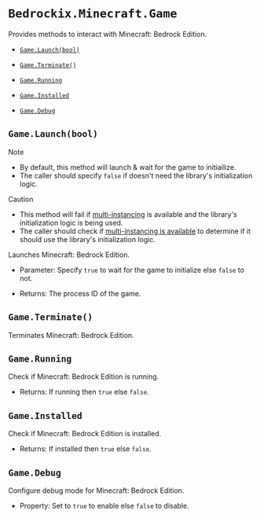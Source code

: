 # `Bedrockix.Minecraft.Game`

Provides methods to interact with Minecraft: Bedrock Edition.

- [`Game.Launch(bool)`](#gamelaunchbool)

- [`Game.Terminate()`](#gameterminate)

- [`Game.Running`](#gamerunning)

- [`Game.Installed`](#gameinstalled)

- [`Game.Debug`](#gamedebug)

## `Game.Launch(bool)`

> [!NOTE]
> - By default, this method will launch & wait for the game to initiailize.
> - The caller should specify `false` if doesn't need the library's initialization logic.

> [!CAUTION]
> - This method will fail if [multi-instancing](https://learn.microsoft.com/en-us/windows/uwp/launch-resume/multi-instance-uwp) is available and the library's initialization logic is being used.
> - The caller should check if [multi-instancing is available](Bedrockix.Minecraft.Metadata.md#metadatainstancing) to determine if it should use the library's initialization logic.

Launches Minecraft: Bedrock Edition.

- Parameter: Specify `true` to wait for the game to initialize else `false` to not.

- Returns: The process ID of the game.

## `Game.Terminate()`

Terminates Minecraft: Bedrock Edition.

## `Game.Running`

Check if Minecraft: Bedrock Edition is running.

- Returns: If running then `true` else `false`.

## `Game.Installed`

Check if Minecraft: Bedrock Edition is installed.

- Returns: If installed then `true` else `false`. 

## `Game.Debug` 

Configure debug mode for Minecraft: Bedrock Edition.

- Property: Set to `true` to enable else `false` to disable.
